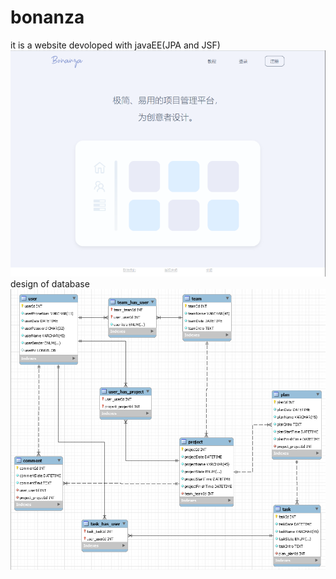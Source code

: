 # bonanza
it is a website devoloped with javaEE(JPA and JSF)
![Image text](https://github.com/jill809/bonanza-JavaEE-website/blob/master/img/guide.png)
design of database
![Image text](https://github.com/jill809/bonanza-JavaEE-website/blob/master/img/db.png)